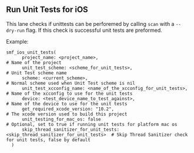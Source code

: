 ## Run Unit Tests for iOS
This lane checks if unittests can be perforemed by calling `scan` with a `--dry-run` flag.
If this check is successful unit tests are preformed.

Example:

```
smf_ios_unit_tests(
      project_name: <project_name>,                                                 # Name of the project
      unit_test_scheme: <scheme_for_unit_tests>,                                    # Unit Test scheme name
      scheme: <current_scheme>,                                                     # Normal scheme used when Unit Test scheme is nil
      unit_test_xcconfig_name: <name_of_the_xcconfig_for_unit_tests>,               # Name of the xcconfig to use for the unit tests
      device: <test_device_name_to_test_against>,                                   # Name of the device to use for the unit tests
      get_required_xcode_version: "10.2",                                           # The xcode version used to build this project
      unit_testing_for_mac_os: false                                                # Optional, set to true if running unit tests for platform mac os
      skip_thread_sanitizer_for_unit_tests: <skip_thread_sanitizer_for_unit_tests>  # Skip Thread Sanitizer check for unit tests, false by default
  )
```